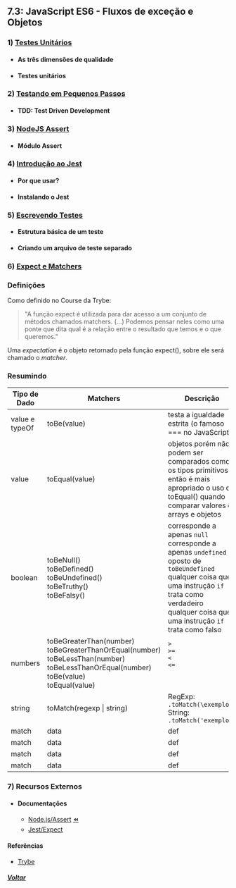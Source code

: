 ## 7.3: JavaScript ES6 - Fluxos de exceção e Objetos

### 1) [Testes Unitários](Z-conteudo-recursos/testes-unitarios.md#testes-unitários)
  - #### As três dimensões de qualidade
  - #### Testes unitários

### 2) [Testando em Pequenos Passos](Z-conteudo-recursos/testando-em-pequenos-passos.md#testando-em-pequenos-passos)
  - #### TDD: Test Driven Development

### 3) [NodeJS Assert](Z-conteudo-recursos/nodejs-assert.md#nodejs-assert)
  - #### Módulo Assert

### 4) [Introdução ao Jest](Z-conteudo-recursos/introducao-ao-jest.md#introdução-ao-jest)
  - #### Por que usar?
  - #### Instalando o Jest

### 5) [Escrevendo Testes](Z-conteudo-recursos/escrevendo-testes.md#escrevendo-testes)
  - #### Estrutura básica de um teste
  - #### Criando um arquivo de teste separado

### 6) [Expect e Matchers]()

### Definições
Como definido no Course da Trybe:
> "A função expect é utilizada para dar acesso a um conjunto de métodos chamados matchers. (...) Podemos pensar neles como uma ponte que dita qual é a relação entre o resultado que temos e o que queremos."

Uma *expectation* é o objeto retornado pela função expect(), sobre ele será chamado o *matcher*.

### Resumindo

| Tipo de Dado | Matchers | Descrição |
| --- | --- | --- |
| value e typeOf | toBe(value) | testa a igualdade estrita (o famoso === no JavaScript) |
| value | toEqual(value) | objetos porém não podem ser comparados como os tipos primitivos, então é mais apropriado o uso do toEqual() quando comparar valores de arrays e objetos |
| boolean | toBeNull() <br> toBeDefined() <br> toBeUndefined() <br> toBeTruthy() <br> toBeFalsy() <br> | corresponde a apenas `null` <br> corresponde a apenas `undefined` <br> oposto de `toBeUndefined` <br> qualquer coisa que uma instrução `if` trata como verdadeiro <br> qualquer coisa que uma instrução `if` trata como falso |
| numbers | toBeGreaterThan(number) <br> toBeGreaterThanOrEqual(number) <br> toBeLessThan(number) <br> toBeLessThanOrEqual(number) <br> toBe(value) <br> toEqual(value) | `>` <br> `>=` <br> `<` <br> `<=` <br> <br> <br> |
| string | toMatch(regexp \| string) | RegExp: `.toMatch(\exemplo\)` <br> String: `.toMatch('exemplo')` |
| match | data | def |
| match | data | def |
| match | data | def |
| match | data | def |

### 7) Recursos Externos
  - #### Documentações
    - [Node.js/Assert](https://nodejs.org/api/assert.html) [:rewind:](Z-conteudo-recursos/nodejs-assert.md#nodejs-assert)
    - [Jest/Expect](https://jestjs.io/docs/expect)

#### Referências
- [Trybe](https://www.betrybe.com/)

##### [Voltar](https://github.com/nnnnadia/trybe-exercicios#bloco-7-introdu%C3%A7%C3%A3o-%C3%A0-javascript-es6-e-testes-unit%C3%A1rios)
